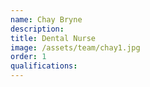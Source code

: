 ```yaml
---
name: Chay Bryne
description:
title: Dental Nurse
image: /assets/team/chay1.jpg
order: 1
qualifications:
---
```

